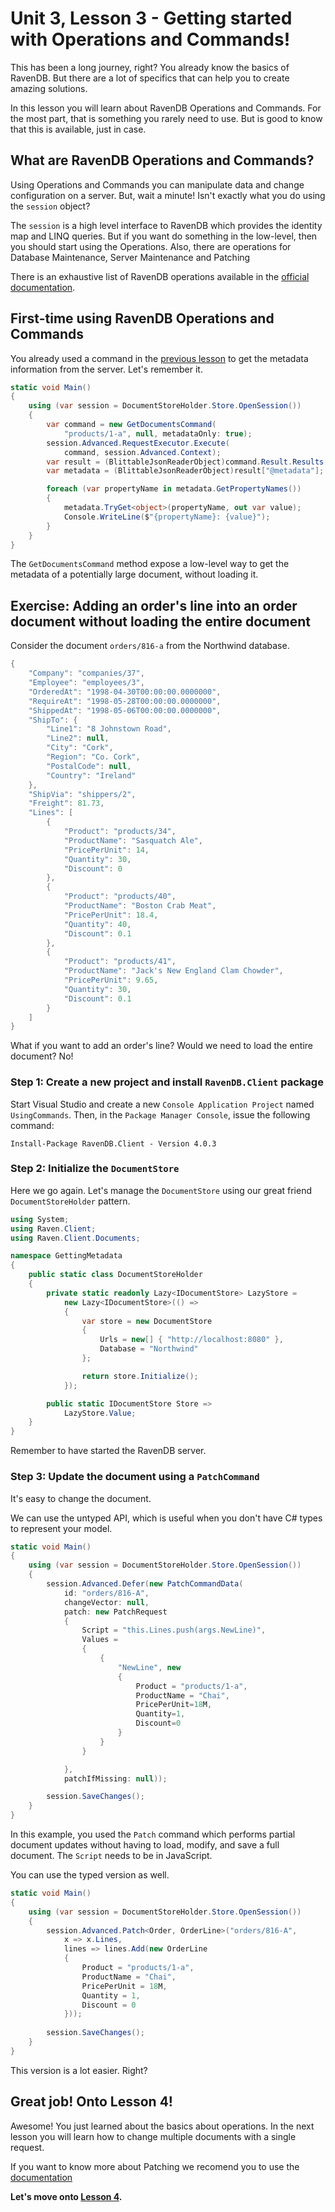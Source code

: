 # Unit 3, Lesson 3 - Getting started with Operations and Commands!

This has been a long journey, right? You already know the basics of RavenDB. But
there are a lot of specifics that can help you to create amazing solutions.

In this lesson you will learn about RavenDB Operations and Commands. For the most part, that is
something you rarely need to use. But is good to know that this is available, just
in case.

## What are RavenDB Operations and Commands?

Using Operations and Commands you can manipulate data and change
configuration on a server. But, wait a minute! Isn't exactly what you do using
the `session` object?

The `session` is a high level interface to RavenDB which provides the identity map
and LINQ queries. But if you want do something in the low-level, then you should
start using the Operations. Also, there are operations for Database Maintenance, Server Maintenance and Patching

There is an exhaustive list of RavenDB operations available in the [official documentation](https://ravendb.net/docs/article-page/4.0/csharp/client-api/operations/what-are-operations).

## First-time using RavenDB Operations and Commands

You already used a command in the [previous lesson](../lesson1/README.md) to get
the metadata information from the server. Let's remember it.

````csharp
static void Main()
{
    using (var session = DocumentStoreHolder.Store.OpenSession())
    {
        var command = new GetDocumentsCommand(
            "products/1-a", null, metadataOnly: true);
        session.Advanced.RequestExecutor.Execute(
            command, session.Advanced.Context);
        var result = (BlittableJsonReaderObject)command.Result.Results[0];
        var metadata = (BlittableJsonReaderObject)result["@metadata"];

        foreach (var propertyName in metadata.GetPropertyNames())
        {
            metadata.TryGet<object>(propertyName, out var value);
            Console.WriteLine($"{propertyName}: {value}");
        }
    }
}
````

The `GetDocumentsCommand` method expose a low-level way to get the metadata of a potentially large document, without loading it.

## Exercise: Adding an order's line into an order document without loading the entire document
Consider the document `orders/816-a` from the Northwind database.

````csharp
{
    "Company": "companies/37",
    "Employee": "employees/3",
    "OrderedAt": "1998-04-30T00:00:00.0000000",
    "RequireAt": "1998-05-28T00:00:00.0000000",
    "ShippedAt": "1998-05-06T00:00:00.0000000",
    "ShipTo": {
        "Line1": "8 Johnstown Road",
        "Line2": null,
        "City": "Cork",
        "Region": "Co. Cork",
        "PostalCode": null,
        "Country": "Ireland"
    },
    "ShipVia": "shippers/2",
    "Freight": 81.73,
    "Lines": [
        {
            "Product": "products/34",
            "ProductName": "Sasquatch Ale",
            "PricePerUnit": 14,
            "Quantity": 30,
            "Discount": 0
        },
        {
            "Product": "products/40",
            "ProductName": "Boston Crab Meat",
            "PricePerUnit": 18.4,
            "Quantity": 40,
            "Discount": 0.1
        },
        {
            "Product": "products/41",
            "ProductName": "Jack's New England Clam Chowder",
            "PricePerUnit": 9.65,
            "Quantity": 30,
            "Discount": 0.1
        }
    ]
}
````

What if you want to add an order's line? Would we need to load the entire document? No!

### Step 1: Create a new project and install `RavenDB.Client` package

Start Visual Studio and create a new `Console Application Project` named
`UsingCommands`. Then, in the `Package Manager Console`, issue the following
command:

```Install-Package RavenDB.Client - Version 4.0.3```

### Step 2: Initialize the `DocumentStore`

Here we go again. Let's manage the `DocumentStore` using our great friend `DocumentStoreHolder` pattern.  

````csharp
using System;
using Raven.Client;
using Raven.Client.Documents;

namespace GettingMetadata
{
    public static class DocumentStoreHolder
    {
        private static readonly Lazy<IDocumentStore> LazyStore =
            new Lazy<IDocumentStore>(() =>
            {
                var store = new DocumentStore
                {
                    Urls = new[] { "http://localhost:8080" },
                    Database = "Northwind"
                };

                return store.Initialize();
            });

        public static IDocumentStore Store =>
            LazyStore.Value;
    }
}
````

Remember to have started the RavenDB server.

### Step 3: Update the document using a `PatchCommand`

It's easy to change the document.

We can use the untyped API, which is useful when you don't have 
C# types to represent your model.

````csharp
static void Main()
{
    using (var session = DocumentStoreHolder.Store.OpenSession())
    {
        session.Advanced.Defer(new PatchCommandData(
            id: "orders/816-A",
            changeVector: null,
            patch: new PatchRequest
            {
                Script = "this.Lines.push(args.NewLine)",
                Values =
                {
                    {
                        "NewLine", new 
                        {
                            Product = "products/1-a",
                            ProductName = "Chai",
                            PricePerUnit=18M,
                            Quantity=1,
                            Discount=0
                        }
                    }
                }

            },
            patchIfMissing: null));

        session.SaveChanges();
    }
}
````

In this example, you used the `Patch` command which performs partial document updates without having to load,
modify, and save a full document. The `Script` needs to be in JavaScript.  

You can use the typed version as well.

```csharp
static void Main()
{
    using (var session = DocumentStoreHolder.Store.OpenSession())
    {
        session.Advanced.Patch<Order, OrderLine>("orders/816-A",
            x => x.Lines,
            lines => lines.Add(new OrderLine
            {
                Product = "products/1-a",
                ProductName = "Chai",
                PricePerUnit = 18M,
                Quantity = 1,
                Discount = 0
            }));
                
        session.SaveChanges();
    }
}
```

This version is a lot easier. Right?

## Great job! Onto Lesson 4!

Awesome! You just learned about the basics about operations. In the next lesson you will learn
how to change multiple documents with a single request.

If you want to know more about Patching we recomend you to use the [documentation](https://ravendb.net/docs/article-page/4.0/csharp/client-api/operations/patching/single-document)

**Let's move onto [Lesson 4](../lesson4/README.md).**

